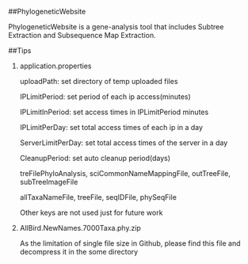 ##PhylogeneticWebsite

PhylogeneticWebsite is a gene-analysis tool that includes
Subtree Extraction and Subsequence Map Extraction.

##Tips

1. application.properties

    uploadPath: set directory of temp uploaded files
    
    IPLimitPeriod: set period of each ip access(minutes)
    
    IPLimitInPeriod: set access times in IPLimitPeriod minutes
    
    IPLimitPerDay: set total access times of each ip in a day
    
    ServerLimitPerDay: set total access times of the server in a day
    
    CleanupPeriod: set auto cleanup period(days)

    treFilePhyloAnalysis, sciCommonNameMappingFile, outTreeFile, subTreeImageFile
    
    allTaxaNameFile, treeFile, seqIDFile, phySeqFile
    
    Other keys are not used just for future work

2. AllBird.NewNames.7000Taxa.phy.zip

    As the limitation of single file size in Github, please
    find this file and decompress it in the some directory
